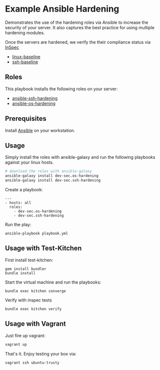 # Example Ansible Hardening

Demonstrates the use of the hardening roles via Ansible to increase the security of your server. It also captures the best practice for using multiple hardening modules.

Once the servers are hardened, we verify the their compliance status via [InSpec](http://inspec.io/)

 * [linux-baseline](https://github.com/dev-sec/linux-baseline/)
 * [ssh-baseline](https://github.com/dev-sec/ssh-baseline/)

## Roles

This playbook installs the following roles on your server:

- [ansible-ssh-hardening](https://github.com/dev-sec/ansible-ssh-hardening)
- [ansible-os-hardening](https://github.com/dev-sec/ansible-os-hardening)

## Prerequisites

Install [Ansible](https://docs.ansible.com/ansible/intro_installation.html) on your workstation.

## Usage

Simply install the roles with ansible-galaxy and run the following playbooks against your linux hosts.

```bash
# download the roles with ansible-galaxy
ansible-galaxy install dev-sec.os-hardening
ansible-galaxy install dev-sec.ssh-hardening
```

Create a playbook:

```
---
- hosts: all
  roles:
    - dev-sec.os-hardening
    - dev-sec.ssh-hardening
```

Run the play:

```
ansible-playbook playbook.yml
```

## Usage with Test-Kitchen

First install test-kitchen:

```
gem install bundler
bundle install
```

Start the virtual machine and run the playbooks:
```
bundle exec kitchen converge
```

Verify with inspec tests

```
bundle exec kitchen verify
```


## Usage with Vagrant

Just fire up vagrant:

```bash
vagrant up
```

That's it. Enjoy testing your box via:

```bash
vagrant ssh ubuntu-trusty
```


